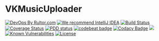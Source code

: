 # VKMusicUploader
[![DevOps By Rultor.com](http://www.rultor.com/b/yegor256/rultor)](http://www.rultor.com/p/yegor256/rultor)
[![We recommend IntelliJ IDEA](http://img.teamed.io/intellij-idea-recommend.svg)](https://www.jetbrains.com/idea/)
[![Build Status](https://travis-ci.org/driver733/VKMusicUploader.svg?branch=master)](https://travis-ci.org/driver733/VKMusicUploader)
[![Coverage Status](https://coveralls.io/repos/github/driver733/VKMusicUploader/badge.svg?branch=master)](https://coveralls.io/github/driver733/VKMusicUploader?branch=master)
[![PDD status](http://www.0pdd.com/svg?name=driver733/VKMusicUploader)](http://www.0pdd.com/p?name=driver733/VKMusicUploader)
[![codebeat badge](https://codebeat.co/badges/483007e8-a73d-4bfd-80a1-52586ba3a615)](https://codebeat.co/projects/github-com-driver733-vkmusicuploader-master)
[![Codacy Badge](https://api.codacy.com/project/badge/Grade/65288c94deac4a36bf03a80604cf1c04)](https://www.codacy.com/app/driver733/VKMusicUploader?utm_source=github.com&amp;utm_medium=referral&amp;utm_content=driver733/VKMusicUploader&amp;utm_campaign=Badge_Grade)
[![](https://tokei.rs/b1/github/driver733/VKMusicUploader)](https://github.com/driver733/VKMusicUploader)
[![Known Vulnerabilities](https://snyk.io/test/github/driver733/VKMusicUploader/badge.svg)](https://snyk.io/test/github/driver733/VKMusicUploader)
[![License](https://img.shields.io/badge/license-MIT-green.svg)](https://github.com/driver733/VKMusicUploader/blob/master/LICENSE.txt)
